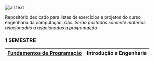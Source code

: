 ![alt text](http://portal.utfpr.edu.br/icones/cabecalho/logo-utfpr/@@images/image.png "UTFPR - LOGO")

Repositório dedicado para listas de exercícios e projetos do curso engenharia da computação.
_Obs: Serão postadas somente matérias relacionadas a relacionadas a programação_
### 1 SEMESTRE
[Fundamentos de Programação](https://github.com/eigenstirner/EngenhariaDaComputacao-UTFPR/tree/main/FundamentosDeProgramacao)| Introdução a Engenharia |
--- | --- | 

